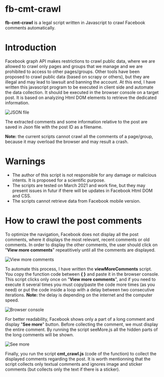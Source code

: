 # fb-cmt-crawl
**fb-cmt-crawl** is a legal script written in Javascript to crawl Facebook comments automatically.

# Introduction
Facebook graph API makes restrictions to crawl public data, where we are allowed to crawl only pages and groups that we manage and we are prohibited to access to other pages/groups. Other tools have been proposed to crawl public data (based on scrapy or others), but they are illegal and may lead to lawsuit and banning the account. At this end, I have written this javascript program to be executed in client side and automate the data collection. It should be executed in the browser 
console on a target post. It is based on analyzing Html DOM elements to retrieve the dedicated information.

![JSON file](https://github.com/xprogramer/fb-cmt-crawl/blob/main/json.png?raw=true "image description")

The extracted comments and some information relative to the post are saved in Json file with the post ID as a filename.

**Note:** the current scripts cannot crawl all the comments of a page/group, because it may overload the browser and may result a crash.

# Warnings
* The author of this script is not responsible for any damage or malicious intents. It is proposed for a scientific purpose.
* The scripts are tested on March 2021 and work fine, but they may present issues in futur if there will be updates in Facebook Html DOM and CSS.
* The scripts cannot retrieve data from Facebook mobile version.

# How to crawl the post comments
To optimize the navigation, Facebook does not display all the post comments, where it displays the most relevant, recent comments or old comments. In order to display the other comments, the user should click on "**View more comments**" repeatitively until all the comments are displayed.

![View more comments](https://github.com/xprogramer/fb-cmt-crawl/blob/main/view%20more%20comments.jpg?raw=true "image description")

To automate this process, I have written the **viewMoreComments** script. You copy the function code between **{ }** and paste it in the browser console. This script clicks only once on "**View more comments**", and if you need to execute it several times you must copy/paste the code more times (as you need) or put the code inside a loop with a delay between two consecutive iterations. **Note:** the delay is depending on the internet and the computer speed.

![Browser console](https://github.com/xprogramer/fb-cmt-crawl/blob/main/console.png?raw=true "image description")

For better readability, Facebook shows only a part of a long comment and display "**See more**" button. Before collecting the comment, we must display the entire comment. By running the script seeMore.js all the hidden parts of the long comments will be shown.

![See more](https://github.com/xprogramer/fb-cmt-crawl/blob/main/see%20more.jpg?raw=true "image description")

Finally, you run the script **cmt_crawl.js** (code of the function) to collect the displayed comments regarding the post. It is worth mentionning that the script collects only textual comments and ignores image and sticker comments (but collects only the text if there is a sticker).
